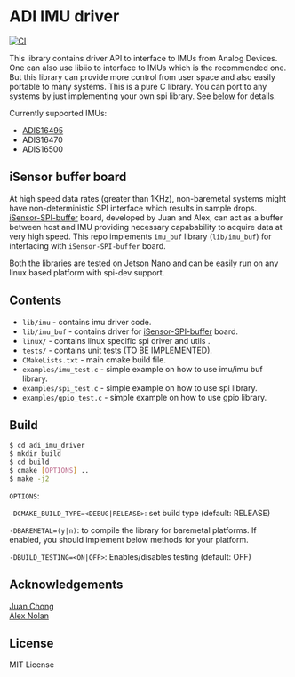# ADI IMU driver

[![CI](https://github.com/spalani7/adi_imu_driver/workflows/CI/badge.svg?branch=master)](https://github.com/spalani7/adi_imu_driver/actions)

This library contains driver API to interface to IMUs from Analog Devices.
One can also use libiio to interface to IMUs which is the recommended one. But this library can provide more control from user space and also easily portable to many systems. This is a pure C library. You can port to any systems by just implementing your own spi library. See [below](#porting) for details.

Currently supported IMUs: 
* [ADIS16495](https://www.analog.com/media/en/technical-documentation/data-sheets/ADIS16495.pdf)
* ADIS16470
* ADIS16500

## iSensor buffer board

At high speed data rates (greater than 1KHz), non-baremetal systems might have non-deterministic SPI interface which results in sample drops. [iSensor-SPI-buffer](https://github.com/ajn96/iSensor-SPI-Buffer) board, developed by Juan and Alex, can act as a buffer between host and IMU providing necessary capabability to acquire data at very high speed. This repo implements `imu_buf` library (`lib/imu_buf`) for interfacing with `iSensor-SPI-buffer` board.

Both the libraries are tested on Jetson Nano and can be easily run on any linux based platform with spi-dev support.


## Contents
* `lib/imu` - contains imu driver code.
* `lib/imu_buf` - contains driver for [iSensor-SPI-buffer](https://github.com/ajn96/iSensor-SPI-Buffer) board. 
* `linux/` - contains linux specific spi driver and utils .
* `tests/` - contains unit tests (TO BE IMPLEMENTED).
* `CMakeLists.txt` - main cmake build file.
* `examples/imu_test.c` - simple example on how to use imu/imu buf library.
* `examples/spi_test.c` - simple example on how to use spi library.
* `examples/gpio_test.c` - simple example on how to use gpio library.


## Build
```bash
$ cd adi_imu_driver
$ mkdir build
$ cd build
$ cmake [OPTIONS] ..
$ make -j2
```

`OPTIONS`:  

`-DCMAKE_BUILD_TYPE=<DEBUG|RELEASE>`: set build type (default: RELEASE) 

`-DBAREMETAL=(y|n)`: to compile the library for baremetal platforms. If enabled, you should implement below methods for your platform. 

`-DBUILD_TESTING=<ON|OFF>`: Enables/disables testing (default: OFF) 

## Acknowledgements

[Juan Chong](https://github.com/juchong)  
[Alex Nolan](https://github.com/ajn96)


## License
MIT License
